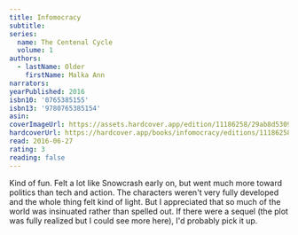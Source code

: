 ```yaml
---
title: Infomocracy
subtitle:
series:
  name: The Centenal Cycle
  volume: 1
authors:
  - lastName: Older
    firstName: Malka Ann
narrators:
yearPublished: 2016
isbn10: '0765385155'
isbn13: '9780765385154'
asin:
coverImageUrl: https://assets.hardcover.app/edition/11186258/29ab8d5309b5b56d1c497aa2ef798dc72ad27ad1.jpeg
hardcoverUrl: https://hardcover.app/books/infomocracy/editions/11186258
read: 2016-06-27
rating: 3
reading: false
---
```


Kind of fun. Felt a lot like Snowcrash early on, but went much more toward politics than tech and action. The characters weren't very fully developed and the whole thing felt kind of light. But I appreciated that so much of the world was insinuated rather than spelled out. If there were a sequel (the plot was fully realized but I could see more here), I'd probably pick it up.
